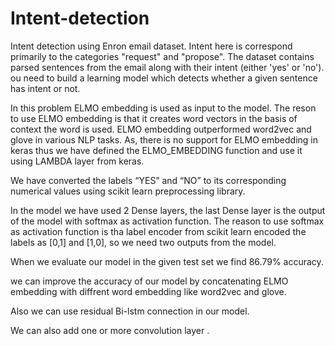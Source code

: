# Intent-detection

Intent detection using Enron email dataset. Intent here is correspond primarily to the categories "request" and "propose". The dataset contains parsed sentences from the email along with their intent (either 'yes' or 'no'). ou need to build a learning model which detects whether a given sentence has intent or not.

In this problem ELMO embedding is used as input to the model. The reson to use ELMO embedding is that it creates word vectors in the basis of context the word is used. ELMO embedding outperformed word2vec and glove in various NLP tasks.
As, there is no support for ELMO embedding in keras thus we have defined the ELMO_EMBEDDING function and use it using LAMBDA layer from keras.

We have converted the labels “YES” and “NO” to its corresponding numerical values using scikit learn preprocessing library.

In the model we have used 2 Dense layers, the last Dense layer is the output of the model with softmax as activation function. The reason to use softmax as activation function is tha label encoder from scikit learn encoded the labels as [0,1] and [1,0],  so we need two outputs from the model.

When we evaluate our model in the given test set we find 86.79% accuracy.

we can improve the accuracy of our model by concatenating ELMO embedding with diffrent word embedding like word2vec and glove.

Also we can use residual Bi-lstm connection in our model.

We can also add one or more convolution layer .

